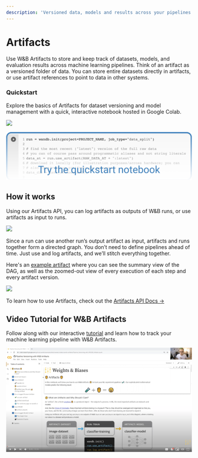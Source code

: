 ```yaml
---
description: 'Versioned data, models and results across your pipelines'
---
```


# Artifacts

Use W&B Artifacts to store and keep track of datasets, models, and evaluation results across machine learning pipelines. Think of an artifact as a versioned folder of data. You can store entire datasets directly in artifacts, or use artifact references to point to data in other systems.

### Quickstart

Explore the basics of Artifacts for dataset versioning and model management with a quick, interactive notebook hosted in Google Colab.

[![](https://colab.research.google.com/assets/colab-badge.svg)](http://wandb.me/artifacts-fast-colab)

![](../.gitbook/assets/wandb-quickstart-notebook.png)

## How it works

Using our Artifacts API, you can log artifacts as outputs of W&B runs, or use artifacts as input to runs.

![](../.gitbook/assets/simple-artifact-diagram-2.png)

Since a run can use another run’s output artifact as input, artifacts and runs together form a directed graph. You don’t need to define pipelines ahead of time. Just use and log artifacts, and we’ll stitch everything together.

Here's an [example artifact](https://app.wandb.ai/shawn/detectron2-11/artifacts/model/run-1cxg5qfx-model/4a0e3a7c5bff65ff4f91/graph) where you can see the summary view of the DAG, as well as the zoomed-out view of every execution of each step and every artifact version.

![](../.gitbook/assets/2020-09-03-15.59.43.gif)

To learn how to use Artifacts, check out the [Artifacts API Docs →](https://docs.wandb.com/artifacts/api)

## Video Tutorial for W&B Artifacts

Follow along with our interactive [tutorial](https://www.youtube.com/watch?v=Hd94gatGMic) and learn how to track your machine learning pipeline with W&B Artifacts.

![](../.gitbook/assets/wandb-artifacts-video.png)

